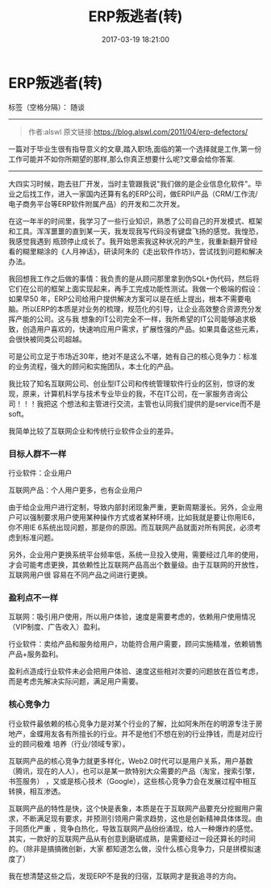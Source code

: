 ﻿---
title: ERP叛逃者(转)
categories: 随谈
tags:
 - 选择
date: 2017-03-19 18:21:00

---

# ERP叛逃者(转)

标签（空格分隔）： 随谈

---

>作者:alswl
原文链接:https://blog.alswl.com/2011/04/erp-defectors/

一篇对于毕业生很有指导意义的文章,踏入职场,面临的第一个选择就是工作,第一份工作可能并不如你所期望的那样,那么你真正想要什么呢?文章会给你答案.

----------

大四实习时候，跑去驻厂开发，当时主管跟我说"我们做的是企业信息化软件"。毕业之后找工作，进入一家国内还算有名的ERP公司，做ERPII产品（CRM/工作流/ 电子商务平台等ERP软件附属产品）的开发和二次开发。

在这一年半的时间里，我学习了一些行业知识，熟悉了公司自己的开发模式、框架和工具。浑浑噩噩的直到某一天，我发现我写代码没有键盘飞扬的感觉。我惶恐，我感觉我遇到 瓶颈停止成长了。我开始思索我这种状况的产生，我重新翻开曾经看的糊里糊涂的《人月神话》，研读阿朱的《走出软件作坊》，尝试找到问题和解决办法。

我回想我工作之后做的事情：我负责的是从顾问那里拿到伪SQL+伪代码，然后将它们在公司的框架上面实现起来，再手工完成功能性测试。我做一个极端的假设：如果早50 年，ERP公司给用户提供解决方案可以是在纸上提出，根本不需要电脑。所以ERP的本质是对业务的梳理，规范化的引导，让企业高效整合资源充分发挥产能的公司。这与我 想象的IT公司完全不一样，我所希望的IT公司能够追求极致，创造用户喜欢的，快速响应用户需求，扩展性强的产品。如果具备这些元素，会很快被同类公司超越。

可是公司立足于市场近30年，绝对不是这么不堪，她有自己的核心竞争力：标准的业务流程，强大的顾问和实施团队，本土化的产品。

我比较了知名互联网公司、创业型IT公司和传统管理软件行业的区别，惊讶的发现，原来，计算机科学与技术专业毕业的我，不在IT公司，在一家服务咨询公司！！！我把这 个想法和主管进行交流，主管也认同我们提供的是service而不是soft。

我简单比较了互联网企业和传统行业软件企业的差异。

### 目标人群不一样

行业软件：企业用户

互联网产品：个人用户更多，也有企业用户

由于给企业用户进行定制，导致内部封闭现象严重，更新周期漫长。另外，企业用户可以强制要求用户使用某种操作方式或者某种环境，比如我就是要让你用IE6，你不用IE 6系统出现问题，那是你的原因。而互联网产品就面对所有网民，必须考虑到标准问题。

另外，企业用户更换系统平台频率低，系统一旦投入使用，需要经过几年的使用，才会可能考虑更换，其依赖性比互联网产品高出个数量级。由于互联网的开放性，互联网用户很 容易在不同产品之间进行更换。

### 盈利点不一样

互联网：吸引用户使用，所以用户体验，速度是需要考虑的，依赖用户使用情况（VIP制度、广告收入）盈利。

行业软件：卖给产品和服务给用户，功能符合用户需要，顾问实施精准，依赖销售产品+服务盈利。

盈利点造成行业软件未必会把用户体验、速度这些相对次要的问题放在首位考虑，而是考虑先解决实际问题，满足用户需要。

### 核心竞争力

行业软件最依赖的核心竞争力是对某个行业的了解，比如阿朱所在的明源专注于房地产，金蝶用友各有所擅长的行业。并不是他们不想在别的行业挣钱，而是对应行业的顾问极难 培养（行业/领域专家）。

互联网产品的核心竞争力就更多样化，Web2.0时代可以是用户关系，用户基数（腾讯，现在的人人），也可以是某一款特别大众需要的产品（淘宝，搜索引擎，书签服务） ，又或是核心技术（Google），这些核心竞争力会在发展过程中相互转换，相互渗透。

互联网产品的特性是快，这个快是表象，本质是在于互联网产品要充分挖掘用户需求，不断满足现有要求，并预测引领用户需求趋势，这也是创新精神具体体现。由于同质化严重 ，竞争白热化，导致互联网产品纷纷涌现，给人一种爆炸的感觉。其实，一款好的互联网产品从有创意到磨砺成熟，是需要经过一段还算长的时间的。（除非是搞搞微创新，大家 都知道怎么做，没什么核心竞争力，只是拼模拟速度了）

我在想清楚这些之后，发现ERP不是我的归宿，互联网才是我追寻的方向。





